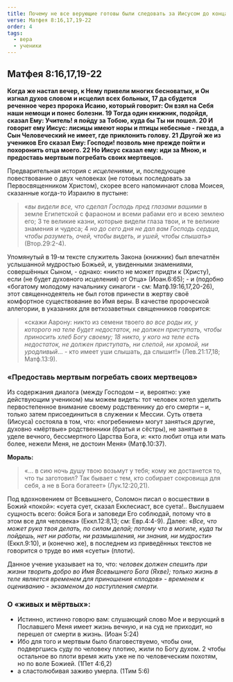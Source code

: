 ```yaml
---
title: Почему не все верующие готовы были следовать за Иисусом до конца?
verse: Матфея 8:16,17,19-22
order: 4
tags:
  - вера
  - ученики
---
```

## Матфея 8:16,17,19-22

**Когда же настал вечер, к Нему привели многих бесноватых, и Он изгнал духов словом и исцелил всех больных, 17 да сбудется реченное через пророка Исаию, который говорит: Он взял на Себя наши немощи и понес болезни. 19 Тогда один книжник, подойдя, сказал Ему: Учитель! я пойду за Тобою, куда бы Ты ни пошел. 20 И говорит ему Иисус: лисицы имеют норы и птицы небесные - гнезда, а Сын Человеческий не имеет, где приклонить голову. 21 Другой же из учеников Его сказал Ему: Господи! позволь мне прежде пойти и похоронить отца моего. 22 Но Иисус сказал ему: иди за Мною, и предоставь мертвым погребать своих мертвецов.** 

Предварительная история с *исцелениями*, и, последующее повествование о двух человеках (не готовых последовать за Первосвященником Христом), скорее всего напоминают слова Моисея, сказанные когда-то Израилю в пустыне: 

>«*вы видели все, что сделал Господь пред глазами вашими* в земле Египетской с фараоном и всеми рабами его и всею землею его; 3 те великие казни, которые видели глаза твои, и те великие знамения и чудеса; 4 *но до сего дня не дал вам Господь сердца, чтобы разуметь, очей, чтобы видеть, и ушей, чтобы слышать»* (Втор.29:2-4). 

Упомянутый в 19-м тексте служитель Закона (книжник) был впечатлён услышанной мудростью Божьей, и, увиденными знамениями, совершённых Сыном, - однако: «никто не может придти к (Христу), если (не будет духовного исцеления) от Отца» (Иоан.6:65); - и (подобно «богатому молодому начальнику синагоги - см: Матф.19:16,17,20-26), этот священнодеятель не был готов принести в жертву своё комфортное существование во Имя веры. В качестве пророческой аллегории, в указаниях для ветхозаветных священников говорится: 

>«скажи Аарону: никто из семени твоего *во все роды их, у которого на теле будет недостаток, не должен приступать, чтобы приносить хлеб Богу своему; 18 никто, у кого на теле есть недостаток, не должен приступать, ни слепой, ни хромой, ни уродливый*… - кто имеет уши слышать, да слышит!» (Лев.21:17,18; Матф.13:9).

### «Предоставь мертвым погребать своих мертвецов» 

Из содержания диалога (между Господом – и, вероятно: уже действующим учеником) мы можем видеть: тот человек хотел уделить первостепенное внимание своему родственнику до его смерти – и, только затем присоединиться в служении к Мессии. Суть ответа (Иисуса) состояла в том, что: «погребением» могут заняться другие, духовно «мёртвые» родственники (братья и сёстры), не занятые в уделе вечного, бессмертного Царства Бога, и: «кто любит отца или мать более, нежели Меня, не достоин Меня» (Матф.10:37). 

**Мораль:** 
>«… в сию ночь душу твою возьмут у тебя; кому же достанется то, что ты заготовил? Так бывает с тем, кто собирает сокровища для себя, а не в Бога богатеет» (Лук.12:20,21). 

Под вдохновением от Всевышнего, Соломон писал о восшествии в Божий «покой»: «суета сует, сказал Екклесиаст, все суета!.. Выслушаем сущность всего: бойся Бога и заповеди Его соблюдай, потому что в этом все для человека» (Еккл.12:8,13; см: Евр.4:4-9). Далее: «*Все, что может рука твоя делать, по силам делай; потому что в могиле, куда ты пойдешь, нет ни работы, ни размышления, ни знания, ни мудрости*» (Еккл.9:10), и (конечно же), в последнем из приведённых текстов не говорится о труде во имя «суеты» (плоти). 

Данное учение указывает на то, что: *человек должен спешить при жизни творить добро во Имя Всевышнего Бога (Яхве); только жизнь в теле является временем для приношения «плодов» - временем к оцениванию - экзаменом до наступления смерти.* 

### О «живых и мёртвых»: 

- Истинно, истинно говорю вам: слушающий слово Мое и верующий в Пославшего Меня имеет жизнь вечную, и на суд не приходит, но перешел от смерти в жизнь. (Иоан 5:24)
- Ибо для того и мертвым было благовествуемо, чтобы они, подвергшись суду по человеку плотию, жили по Богу духом. 2 чтобы остальное во плоти время жить уже не по человеческим похотям, но по воле Божией. (1Пет 4:6,2) 
- а сластолюбивая заживо умерла. (1Тим 5:6)